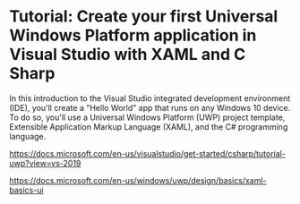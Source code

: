 # Tutorial: Create your first Universal Windows Platform application in Visual Studio with XAML and C Sharp

In this introduction to the Visual Studio integrated development environment (IDE), you'll create a "Hello World" app that runs on any Windows 10 device. To do so, you'll use a Universal Windows Platform (UWP) project template, Extensible Application Markup Language (XAML), and the C# programming language.

<https://docs.microsoft.com/en-us/visualstudio/get-started/csharp/tutorial-uwp?view=vs-2019>

<https://docs.microsoft.com/en-us/windows/uwp/design/basics/xaml-basics-ui>
